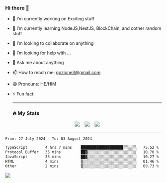 ### Hi there 👋

<!--
**charlieScript/charlieScript** is a ✨ _special_ ✨ repository because its `README.md` (this file) appears on your GitHub profile.

Here are some ideas to get you started: -->

- 🔭 I’m currently working on Exciting stuff
- 🌱 I’m currently learning NodeJS,NestJS, BlockChain, and oother random stuff
- 👯 I’m looking to collaborate on anything
- 🤔 I’m looking for help with ...
- 💬 Ask me about anything
- 📫 How to reach me: gozione3@gmail.com
- 😄 Pronouns: HE/HIM
- ⚡ Fun fact:


  ---

  ### :fire: My Stats

  <div id="stats" align="center">
  <img src="http://github-readme-streak-stats.herokuapp.com?user=charlieScript&theme=dark&date_format=M%20j%5B%2C%20Y%5D" />&nbsp;&nbsp;&nbsp;
  <img src="https://github-readme-stats.vercel.app/api/top-langs/?username=charlieScript&layout=compact&theme=vision-friendly-dark"/>&nbsp;&nbsp;&nbsp;
  <img src="https://github-readme-stats.vercel.app/api?username=charlieScript&show_icons=true&theme=radical"/>
  </div>

  ---



<!--START_SECTION:waka-->

```txt
From: 27 July 2024 - To: 03 August 2024

TypeScript        4 hrs 7 mins    ███████████████████░░░░░░   75.52 %
Protocol Buffer   35 mins         ██▓░░░░░░░░░░░░░░░░░░░░░░   10.70 %
JavaScript        33 mins         ██▓░░░░░░░░░░░░░░░░░░░░░░   10.27 %
HTML              4 mins          ▒░░░░░░░░░░░░░░░░░░░░░░░░   01.46 %
Other             2 mins          ▒░░░░░░░░░░░░░░░░░░░░░░░░   00.73 %
```

<!--END_SECTION:waka-->
![](https://komarev.com/ghpvc/?username=charlieScript)
